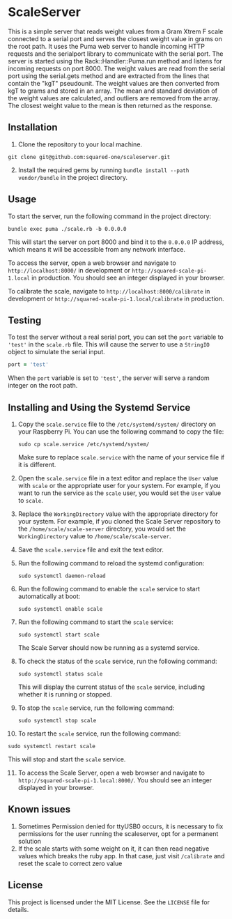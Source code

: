 # ScaleServer

This is a simple server that reads weight values from a Gram Xtrem F scale connected to a serial port and serves the closest weight value in grams on the root path. It uses the Puma web server to handle incoming HTTP requests and the serialport library to communicate with the serial port. The server is started using the Rack::Handler::Puma.run method and listens for incoming requests on port 8000. The weight values are read from the serial port using the serial.gets method and are extracted from the lines that contain the "kgT" pseudounit. The weight values are then converted from kgT to grams and stored in an array. The mean and standard deviation of the weight values are calculated, and outliers are removed from the array. The closest weight value to the mean is then returned as the response. 

## Installation

1. Clone the repository to your local machine.

```
git clone git@github.com:squared-one/scaleserver.git
```

2. Install the required gems by running `bundle install --path vendor/bundle` in the project directory.

## Usage

To start the server, run the following command in the project directory:

```
bundle exec puma ./scale.rb -b 0.0.0.0
```

This will start the server on port 8000 and bind it to the `0.0.0.0` IP address, which means it will be accessible from any network interface.

To access the server, open a web browser and navigate to `http://localhost:8000/` in development or `http://squared-scale-pi-1.local` in production. You should see an integer displayed in your browser.

To calibrate the scale, navigate to `http://localhost:8000/calibrate` in development or `http://squared-scale-pi-1.local/calibrate` in production.

## Testing

To test the server without a real serial port, you can set the `port` variable to `'test'` in the `scale.rb` file. This will cause the server to use a `StringIO` object to simulate the serial input.

```ruby
port = 'test'
```

When the `port` variable is set to `'test'`, the server will serve a random integer on the root path.

## Installing and Using the Systemd Service

1. Copy the `scale.service` file to the `/etc/systemd/system/` directory on your Raspberry Pi. You can use the following command to copy the file:

   ```
   sudo cp scale.service /etc/systemd/system/
   ```

   Make sure to replace `scale.service` with the name of your service file if it is different.

2. Open the `scale.service` file in a text editor and replace the `User` value with `scale` or the appropriate user for your system. For example, if you want to run the service as the `scale` user, you would set the `User` value to `scale`.

3. Replace the `WorkingDirectory` value with the appropriate directory for your system. For example, if you cloned the Scale Server repository to the `/home/scale/scale-server` directory, you would set the `WorkingDirectory` value to `/home/scale/scale-server`.

4. Save the `scale.service` file and exit the text editor.

5. Run the following command to reload the systemd configuration:

   ```
   sudo systemctl daemon-reload
   ```

6. Run the following command to enable the `scale` service to start automatically at boot:

   ```
   sudo systemctl enable scale
   ```

7. Run the following command to start the `scale` service:

   ```
   sudo systemctl start scale
   ```

   The Scale Server should now be running as a systemd service.

8. To check the status of the `scale` service, run the following command:

   ```
   sudo systemctl status scale
   ```

   This will display the current status of the `scale` service, including whether it is running or stopped.

9. To stop the `scale` service, run the following command:

   ```
   sudo systemctl stop scale
   ```

10. To restart the `scale` service, run the following command:

   ```
   sudo systemctl restart scale
   ```

   This will stop and start the `scale` service.

11. To access the Scale Server, open a web browser and navigate to `http://squared-scale-pi-1.local:8000/`. You should see an integer displayed in your browser.

## Known issues

1. Sometimes Permission denied for ttyUSB0 occurs, it is necessary to fix permissions for the user running the scaleserver, opt for a permanent solution
2. If the scale starts with some weight on it, it can then read negative values which breaks the ruby app. In that case, just visit `/calibrate` and reset the scale to correct zero value

## License

This project is licensed under the MIT License. See the `LICENSE` file for details.


